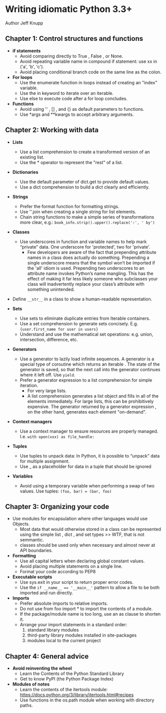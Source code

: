 # Writing idiomatic Python 3.3+
Author Jeff Knupp

## Chapter 1: Control structures and functions
* **if statements**
  * Avoid comparing directly to True , False , or None.
  * Avoid repeating variable name in compound if statement: use xx in ('a', 'b', 'c').
  * Avoid placing conditional branch code on the same line as the colon.
* **For loops**
  * Use the enumerate function in loops instead of creating an "index" variable.
  * Use the in keyword to iterate over an iterable.
  * Use else to execute code after a for loop concludes.
* **Functions**
  * Avoid using '' , [] , and {} as default parameters to functions.
  * Use *args and **kwargs to accept arbitrary arguments.


## Chapter 2: Working with data
* **Lists**
  * Use a list comprehension to create a transformed version of an existing list.
  * Use the * operator to represent the "rest" of a list.

* **Dictionaries**
  * Use the default parameter of dict.get to provide default values.
  * Use a dict comprehension to build a dict clearly and efficiently.

* **Strings**
  * Prefer the format function for formatting strings.
  * Use ''.join when creating a single string for list elements.
  * Chain string functions to make a simple series of transformations more clear, e.g.: `book_info.strip().upper().replace(':', ' by')`
  
* **Classes**
  * Use underscores in function and variable names to help mark “private” data. One underscore for 'protected', two for 'private'.
    * Few developers are aware of the fact that prepending attribute names in a class does actually do something. Prepending a single underscore means that the symbol won’t be imported if the 'all' idiom is used. Prepending two underscores to an attribute name invokes Python’s name mangling. This has the effect of making it far less likely someone who subclasses your class will inadvertently replace your class’s attribute with something unintended.
 * Define `__str__` in a class to show a human-readable representation.

* **Sets**
  * Use sets to eliminate duplicate entries from Iterable containers.
  * Use a set comprehension to generate sets concisely. E.g. `{user.first_name for user in users}`
  * Understand and use the mathematical set operations: e.g. union, intersection, difference, etc.

* **Generators** 
  * Use a generator to lazily load infinite sequences. A generator is a special type of coroutine which returns an iterable . The state of the generator is saved, so that the next call into the generator continues where it left off. Use `yield`.
  * Prefer a generator expression to a list comprehension for simple iteration.
    * For very large lists.
    * A list comprehension generates a list object and fills in all of the elements immediately. For large lists, this can be prohibitively expensive. The generator returned by a generator expression , on the other hand, generates each element "on-demand".

* **Context managers**
  * Use a context manager to ensure resources are properly managed. I.e. `with open(xxx) as file_handle:`
  
 * **Tuples** 
   * Use tuples to unpack data: In Python, it is possible to “unpack” data for multiple assignment.
   * Use _ as a placeholder for data in a tuple that should be ignored
 
 * **Variables**
   * Avoid using a temporary variable when performing a swap of two values. Use tuples: `(foo, bar) = (bar, foo)`


## Chapter 3: Organizing your code
  * Use modules for encapsulation where other languages would use Objects.
    * Most data that would otherwise stored in a class can be represented using the simple list , dict , and set types >> WTF, that is not semmantic.
    * classes should be used only when necessary and almost never at API boundaries.
  * **Formatting**
    * Use all capital letters when declaring global constant values.
    * Avoid placing multiple statements on a single line.
    * Format your code according to PEP8
  * **Executable scripts**
    * Use sys.exit in your script to return proper error codes.
    * Use the `if __name__ == '__main__'` pattern to allow a file to be both imported and run directly.
  * **Imports**
    * Prefer absolute imports to relative imports.
    * Do not use from foo import * to import the contents of a module.
    * If the package/module name is too long, use an as clause to shorten it.
    * Arrange your import statements in a standard order:
      1. standard library modules
      2. third-party library modules installed in site-packages
      3. modules local to the current project


## Chapter 4: General advice
* **Avoid reinventing the wheel**
  * Learn the Contents of the Python Standard Library
  * Get to know PyPI (the Python Package Index)
* **Modules of notes**
  * Learn the contents of the itertools module: https://docs.python.org/3/library/itertools.html#recipes
  * Use functions in the os.path module when working with directory paths.

